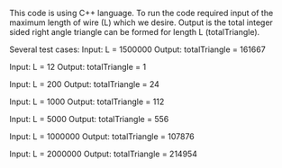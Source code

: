 This code is using C++ language.
To run the code required input of the maximum length of wire (L) which we desire.
Output is the total integer sided right angle triangle can be formed for length L (totalTriangle).

Several test cases:
Input: L = 1500000
Output: totalTriangle = 161667

Input: L = 12
Output: totalTriangle = 1

Input: L = 200
Output: totalTriangle = 24

Input: L = 1000
Output: totalTriangle = 112

Input: L = 5000
Output: totalTriangle = 556

Input: L = 1000000
Output: totalTriangle = 107876

Input: L = 2000000
Output: totalTriangle = 214954
